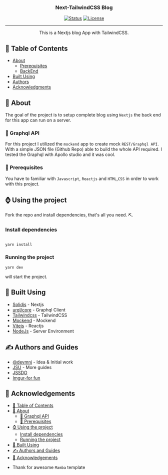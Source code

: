 
<h3 align="center">Next-TailwindCSS Blog </h3>

<div align="center">

[![Status](https://img.shields.io/badge/status-active-success.svg)]() 
[![License](https://img.shields.io/badge/license-MIT-blue.svg)](/LICENSE)

</div>

---

<p align="center"> This is a Nextjs blog App with TailwindCSS.
    <br> 
</p>

## 📝 Table of Contents

- [About](#about)
  - [Prerequisites](#-prerequisites-)
  - [BackEnd](#Graphql)
- [Built Using](#built_using)
- [Authors](#authors)
- [Acknowledgments](#acknowledgement)

## 🧐 About <a name = "about"></a>

The goal of the project is to setup complete blog using `Nextjs` the back end for this app can run on a server.  

 

### 🔎  Graphql API <a name = "Graphql"></a>
For this project I utilized the `mockend` app to create mock `REST/Graphql API`. With a simple JSON file (Github Repo) able to build the whole API required. I tested the Graphql with Apollo studio and it was cool.
 
### 🧒 Prerequisites <a name = "Prerequisites"></a>

You have to familiar with `Javascript`, `Reactjs` and `HTML`,`CSS`   in order to work with this project.

## ⌚ Using the project

Fork the repo and install dependencies, that's all you need. ⛏️. 
### Install dependencies
```

yarn install
```
### Running the project

```
yarn dev
```

 
 will start the project.
 

## 🚀  Built Using <a name = "built_using"></a>

- [Solidjs](http://nextjs.org/) - Nextjs
- [urql/core](https://formidable.com/open-source/urql/) - Graphql Client
- [Tailwindcss](https://tailwindcss.com/) - TailwindCSS
- [Mockend](https://mockend.com/) - Mockend
- [Vitejs](https://React.org/) - Reactjs
- [NodeJs](https://nodejs.org/en/) - Server Environment

## ✍️ Authors <a name = "authors"></a> and Guides
- [@devmnj](https://github.com/devmnj) - Idea & Initial work
- [JSU](http://javascriptsu.wordpress.com/tag/nextjs) - More guides
- [JSSDO](http://jssudo.blogpost.com)
- [Imgur-for fun](https://imgur.com/user/devshots/posts)

## 🎉 Acknowledgements <a name = "acknowledgement"></a>

<!-- @import "[TOC]" {cmd="toc" depthFrom=1 depthTo=6 orderedList=false} -->

<!-- code_chunk_output -->

- [📝 Table of Contents](#table-of-contents)
- [🧐 About ](#about-a-name-abouta)
  - [🔎  Graphql API ](#graphql-api-a-name-graphqla)
  - [🧒 Prerequisites ](#prerequisites-a-name-prerequisitesa)
- [⌚ Using the project](#using-the-project)
  - [Install dependencies](#install-dependencies)
  - [Running the project](#running-the-project)
- [🚀  Built Using ](#built-using-a-name-built_usinga)
- [✍️ Authors  and Guides](#️-authors-a-name-authorsa-and-guides)
- [🎉 Acknowledgements ](#acknowledgements-a-name-acknowledgementa)

<!-- /code_chunk_output -->

- Thank for awesome `Mamba` template
